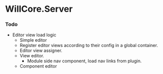 ﻿# WillCore.Server
### Todo
* Editor view load logic
  * Simple editor 
  * Register editor views according to their config in a global container.
  * Editor view assigner.
  * View editor.
    * Module side nav component, load nav links from plugin.
  * Component editor